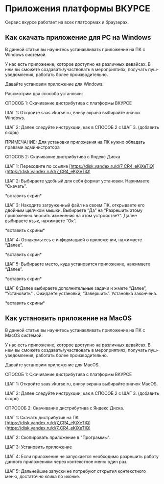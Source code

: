 # Приложения платформы ВКУРСЕ

Сервис вкурсе работает на всех платформах и браузерах.

## Как скачать приложение для PC на Windows

В данной статье вы научитесь устанавливать приложение на ПК с Windows системой.

У нас есть приложение, которое доступно на различных девайсах. В нем вы сможете создавать/участвовать в мероприятиях, получать пуш-уведомления, работать более производительно.

Давайте установим приложение для Windows.

Рассмотрим два способа установки:

СПОСОБ 1: Скачивание дистрибутива с платформы ВКУРСЕ

ШАГ 1: Откройте saas.vkurse.ru, внизу экрана выбирайте значок Windows.

ШАГ 2: Далее следуйте инструкции, как в СПОСОБ 2 с ШАГ 3. (добавить якорь)

ПРИМЕЧАНИЕ: Для установки приложения на ПК нужно обладать правами администратора

СПОСОБ 2: Скачивание дистрибутива с Яндекс Диска

ШАГ 1: Переходите по ссылке [https://disk.yandex.ru/d/7_CR4_eKjXeTiQ](https://disk.yandex.ru/d/7_CR4_eKjXeTiQ)

ШАГ 2: Выбираете удобный для себя формат установки. Нажимаете “Скачать”.

\*вставить скрин\*

ШАГ 3: Находите загруженный файл на своем ПК, открываете его двойным щелчком мышки. Выбираете “Да” на “Разрешить этому приложению вносить изменения на этом устройстве?”. Далее выбираете язык, нажимаете “Ок”.

\*вставить скрины\*

ШАГ 4: Ознакомьтесь с информацией о приложении, нажимаете “Далее”.

\*вставить скрин\*

ШАГ 5: Выбираете место, куда установится приложение, нажимаете “Далее”.

\*вставить скрин\*

ШАГ 6:Далее выбираете дополнительные задачи и жмете “Далее”, “Установить” . Ожидаете установки, “Завершить”. Установка закончена.

\*вставить скрины\*

## Как установить приложение на MacOS

В данной статье вы научитесь устанавливать приложение на ПК с MacOS системой.

У нас есть приложение, которое доступно на различных девайсах. В нем вы сможете создавать/участвовать в мероприятиях, получать пуш-уведомления, работать более производительно.

Давайте установим приложение для MacOS.

СПОСОБ 1: Скачивание
дистрибутива с платформы ВКУРСЕ

ШАГ 1: Откройте saas.vkurse.ru, внизу экрана выбирайте значок MacOS.

ШАГ 2: Далее следуйте инструкции, как в СПОСОБ 2 с ШАГ 3. (добавить якорь)

СПРОСОБ 2: Скачивание дистрибутива с Яндекс Диска.

ШАГ 1: Скачать дистрибутив на ПК [https://disk.yandex.ru/d/7_CR4_eKjXeTiQ](https://disk.yandex.ru/d/7_CR4_eKjXeTiQ)

ШАГ 2: Скопировать приложение в "Программы".

ШАГ 3: Установить приложение

ШАГ 4: Если приложение не запускается необходимо разрешить работу данного приложениям через контекстное меню один раз.

ШАГ 5: Дальнейшие запуски не потребуют открытия контекстного меню, достаточно клика по иконке.
